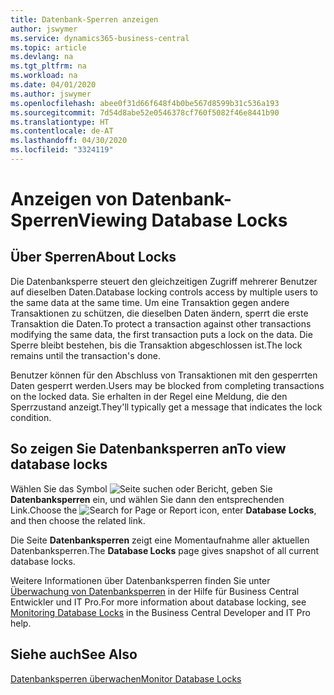 ```yaml
---
title: Datenbank-Sperren anzeigen
author: jswymer
ms.service: dynamics365-business-central
ms.topic: article
ms.devlang: na
ms.tgt_pltfrm: na
ms.workload: na
ms.date: 04/01/2020
ms.author: jswymer
ms.openlocfilehash: abee0f31d66f648f4b0be567d8599b31c536a193
ms.sourcegitcommit: 7d54d8abe52e0546378cf760f5082f46e8441b90
ms.translationtype: HT
ms.contentlocale: de-AT
ms.lasthandoff: 04/30/2020
ms.locfileid: "3324119"
---
```

# <a name="viewing-database-locks"></a><span data-ttu-id="07f0d-102">Anzeigen von Datenbank-Sperren</span><span class="sxs-lookup"><span data-stu-id="07f0d-102">Viewing Database Locks</span></span>

## <a name="about-locks"></a><span data-ttu-id="07f0d-103">Über Sperren</span><span class="sxs-lookup"><span data-stu-id="07f0d-103">About Locks</span></span>

<span data-ttu-id="07f0d-104">Die Datenbanksperre steuert den gleichzeitigen Zugriff mehrerer Benutzer auf dieselben Daten.</span><span class="sxs-lookup"><span data-stu-id="07f0d-104">Database locking controls access by multiple users to the same data at the same time.</span></span> <span data-ttu-id="07f0d-105">Um eine Transaktion gegen andere Transaktionen zu schützen, die dieselben Daten ändern, sperrt die erste Transaktion die Daten.</span><span class="sxs-lookup"><span data-stu-id="07f0d-105">To protect a transaction against other transactions modifying the same data, the first transaction puts a lock on the data.</span></span> <span data-ttu-id="07f0d-106">Die Sperre bleibt bestehen, bis die Transaktion abgeschlossen ist.</span><span class="sxs-lookup"><span data-stu-id="07f0d-106">The lock remains until the transaction's done.</span></span>

<span data-ttu-id="07f0d-107">Benutzer können für den Abschluss von Transaktionen mit den gesperrten Daten gesperrt werden.</span><span class="sxs-lookup"><span data-stu-id="07f0d-107">Users may be blocked from completing transactions on the locked data.</span></span> <span data-ttu-id="07f0d-108">Sie erhalten in der Regel eine Meldung, die den Sperrzustand anzeigt.</span><span class="sxs-lookup"><span data-stu-id="07f0d-108">They'll typically get a message that indicates the lock condition.</span></span>

## <a name="to-view-database-locks"></a><span data-ttu-id="07f0d-109">So zeigen Sie Datenbanksperren an</span><span class="sxs-lookup"><span data-stu-id="07f0d-109">To view database locks</span></span>

<span data-ttu-id="07f0d-110">Wählen Sie das Symbol ![Seite suchen oder Bericht](media/ui-search/search_small.png "Suche nach Seiten- oder Berichtssymbolen"), geben Sie **Datenbanksperren** ein, und wählen Sie dann den entsprechenden Link.</span><span class="sxs-lookup"><span data-stu-id="07f0d-110">Choose the ![Search for Page or Report](media/ui-search/search_small.png "Search for Page or Report icon") icon, enter **Database Locks**, and then choose the related link.</span></span>

<span data-ttu-id="07f0d-111">Die Seite **Datenbanksperren** zeigt eine Momentaufnahme aller aktuellen Datenbanksperren.</span><span class="sxs-lookup"><span data-stu-id="07f0d-111">The **Database Locks** page gives snapshot of all current database locks.</span></span>

<span data-ttu-id="07f0d-112">Weitere Informationen über Datenbanksperren finden Sie unter [Überwachung von Datenbanksperren](/dynamics365/business-central/dev-itpro/administration/monitor-database-locks) in der Hilfe für Business Central Entwickler und IT Pro.</span><span class="sxs-lookup"><span data-stu-id="07f0d-112">For more information about database locking, see [Monitoring Database Locks](/dynamics365/business-central/dev-itpro/administration/monitor-database-locks) in the Business Central Developer and IT Pro help.</span></span>

## <a name="see-also"></a><span data-ttu-id="07f0d-113">Siehe auch</span><span class="sxs-lookup"><span data-stu-id="07f0d-113">See Also</span></span>

[<span data-ttu-id="07f0d-114">Datenbanksperren überwachen</span><span class="sxs-lookup"><span data-stu-id="07f0d-114">Monitor Database Locks</span></span>](/dynamics365/business-central/dev-itpro/administration/monitor-database-locks) 
